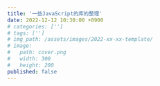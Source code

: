 ```yaml
---
title: '一些JavaScript的库的整理'
date: 2022-12-12 10:30:00 +0900
# categories: ['']
# tags: ['']
# img_path: /assets/images/2022-xx-xx-template/
# image:
#   path: cover.png
#   width: 300
#   height: 200
published: false
---
```

